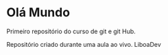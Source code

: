 # Olá Mundo
 Primeiro repositório do curso de git e git Hub. 

Repositório criado durante uma aula ao vivo. 
LiboaDev